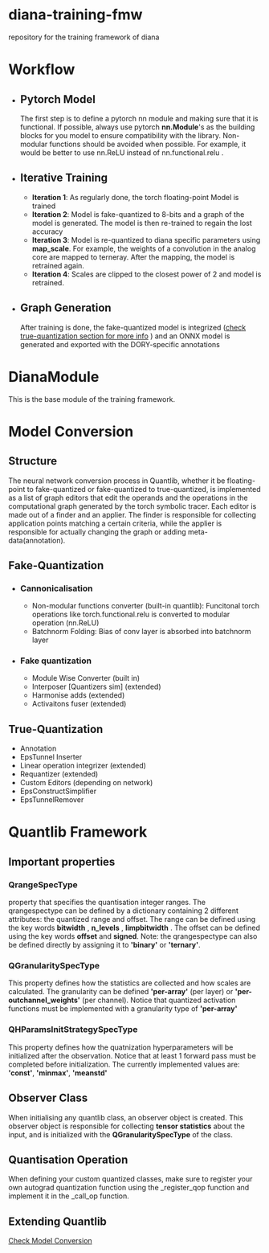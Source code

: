 # diana-training-fmw
repository for the training framework of diana

# Workflow
- ## Pytorch Model 
  The first step is to define a pytorch nn module and making sure that it is functional. If possible,  always use pytorch **nn.Module**'s as the building blocks for you model to ensure compatibility with the library. Non-modular functions should be avoided when possible. For example, it would be better to use nn.ReLU instead of nn.functional.relu . 
- ## Iterative Training
  - **Iteration 1**: As regularly done, the torch floating-point Model is trained 
  - **Iteration 2**: Model is fake-quantized to 8-bits and a graph of the model is generated. The model is then re-trained to regain the lost accuracy 
  - **Iteration 3**: Model is re-quantized to diana specific parameters using **map_scale**. For example, the weights of a convolution in the analog core are mapped to terneray. After the mapping, the model is retrained again. 
  - **Iteration 4**: Scales are clipped to the closest power of 2 and model is retrained. 
- ## Graph Generation 
    After training is done, the fake-quantized model is integrized ([check true-quantization section for more info](#true-quantization) 
) and an ONNX model is generated and exported with the DORY-specific annotations 
# DianaModule 
This is the base module of the training framework. 
# Model Conversion
## Structure 
The neural network conversion process in Quantlib, whether it be floating-point to fake-quantized or fake-quantized to true-quantized, is implemented as a list of graph editors that edit the operands and the operations in the computational graph generated by the torch symbolic tracer. Each editor is made out of a finder and an applier. The finder is responsible for collecting application points matching a certain criteria, while the applier is responsible for actually changing the graph or adding meta-data(annotation). 
## Fake-Quantization 
- ### Cannonicalisation
  - Non-modular functions converter (built-in quantlib): Funcitonal torch operations like torch.functional.relu is converted to modular operation (nn.ReLU)
  - Batchnorm Folding: Bias of conv layer is absorbed into batchnorm layer 
- ### Fake quantization 
    - Module Wise Converter (built in)
    - Interposer [Quantizers sim] (extended) 
    - Harmonise adds (extended) 
    - Activaitons fuser (extended)
## True-Quantization 
- Annotation 
- EpsTunnel Inserter 
- Linear operation integrizer (extended) 
- Requantizer (extended) 
- Custom Editors (depending on network)
- EpsConstructSimplifier  
- EpsTunnelRemover 


# Quantlib Framework 


## Important properties 
### **QrangeSpecType**

property that specifies the quantisation integer ranges. The qrangespectype can be defined by a dictionary containing 2 different attributes: the quantized range and offset. The range can be defined using the key words **bitwidth** , **n_levels** , **limpbitwidth**
. The offset can be defined using the key words **offset** and **signed**. Note: the qrangespectype can also be defined directly by assigning it to **'binary'** or **'ternary'**. 
### **QGranularitySpecType**
This property defines how the statistics are collected and how scales are calculated. The granularity can be defined **'per-array'** (per layer) or **'per-outchannel_weights'** (per channel). Notice that quantized activation functions must be implemented with a granularity type of **'per-array'**
### **QHParamsInitStrategySpecType**
This property defines how the quatnization hyperparameters will be initialized after the observation. Notice that at least 1 forward pass must be completed before initialization. The currently implemented values are: **'const'**, **'minmax'**, **'meanstd'**

## Observer Class 
When initialising any quantlib class, an observer object is created. This observer object is responsible for collecting **tensor statistics** about the input, and is initialized with the **QGranularitySpecType** of the class. 
## Quantisation Operation

When defining your custom quantized classes, make sure to register your own autograd quantization function using the _register_qop function and implement it in the _call_op function. 

## Extending Quantlib 
[Check Model Conversion](#model-conversion)
       